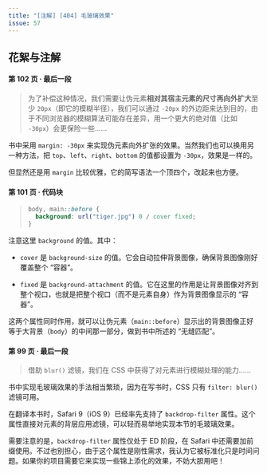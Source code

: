 ```yaml
---
title: "[注解] [404] 毛玻璃效果"
issue: 57
---
```


## 花絮与注解

#### 第 102 页 · 最后一段

> 为了补偿这种情况，我们需要让伪元素**相对其宿主元素的尺寸再向外扩大**至少 `20px`（即它的模糊半径），我们可以通过 `-20px` 的外边距来达到目的，由于不同浏览器的模糊算法可能存在差异，用一个更大的绝对值（比如 `-30px`）会更保险一些……

书中采用 `margin: -30px` 来实现伪元素向外扩张的效果。当然我们也可以换用另一种方法，把 `top`、`left`、`right`、`bottom` 的值都设置为 `-30px`，效果是一样的。

但显然还是用 `margin` 比较优雅，它的简写语法一个顶四个，改起来也方便。

#### 第 101 页 ‧ 代码块

> ```css
> body, main::before {
> 	background: url("tiger.jpg") 0 / cover fixed;
> }
> ```

注意这里 `background` 的值。其中：

* `cover` 是 `background-size` 的值。它会自动拉伸背景图像，确保背景图像刚好覆盖整个 “容器”。

* `fixed` 是 `background-attachment` 的值。它在这里的作用是让背景图像对齐到整个视口，也就是把整个视口（而不是元素自身）作为背景图像显示的 “容器”。

这两个属性同时作用，就可以让伪元素（`main::before`）显示出的背景图像正好等于大背景（`body`）的中间那一部分，做到书中所述的 “无缝匹配”。

#### 第 99 页 ‧ 最后一段

> 借助 `blur()` 滤镜，我们在 CSS 中获得了对元素进行模糊处理的能力……

书中实现毛玻璃效果的手法相当繁琐，因为在写书时，CSS 只有 `filter: blur()` 滤镜可用。

在翻译本书时，Safari 9（iOS 9）已经率先支持了 `backdrop-filter` 属性。这个属性直接对元素的背层应用滤镜，可以轻而易举地实现本节的毛玻璃效果。

需要注意的是，`backdrop-filter` 属性仅处于 ED 阶段，在 Safari 中还需要加前缀使用。不过也别担心，由于这个属性是刚性需求，我认为它被标准化只是时间问题。如果你的项目需要它来实现一些锦上添化的效果，不妨大胆用吧！
